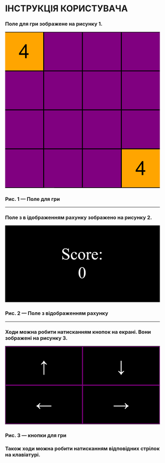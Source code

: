 # ІНСТРУКЦІЯ КОРИСТУВАЧА

### Поле для гри зображене на рисунку 1.
 ![field](https://github.com/ArtiomTkachuk1/Practice/blob/master/img/field.png)
### Рис. 1 — Поле для гри
---
### Поле з в ідображенням рахунку зображено на рисунку 2.
 ![score](https://github.com/ArtiomTkachuk1/Practice/blob/master/img/score.png)
### Рис. 2 — Поле з відображенням рахунку
--- 
### Ходи можна робити натисканням кнопок на екрані. Вони зображені на рисунку 3.
 ![arrows](https://github.com/ArtiomTkachuk1/Practice/blob/master/img/arrows.png)
### Рис. 3 — кнопки для гри
  
### Також ходи можна робити натисканням відповідних стрілок на клавіатурі.
